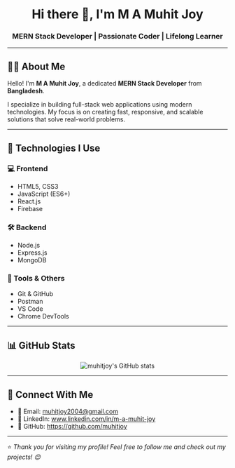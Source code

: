 <h1 align="center">Hi there 👋, I'm M A Muhit Joy</h1>
<h3 align="center">MERN Stack Developer | Passionate Coder | Lifelong Learner</h3>



---

## 👨‍💻 About Me

Hello! I'm **M A Muhit Joy**, a dedicated **MERN Stack Developer** from **Bangladesh**.

I specialize in building full-stack web applications using modern technologies. My focus is on creating fast, responsive, and scalable solutions that solve real-world problems.

---

## 🚀 Technologies I Use

### 💻 Frontend
- HTML5, CSS3
- JavaScript (ES6+)
- React.js
- Firebase

### 🛠 Backend
- Node.js
- Express.js
- MongoDB

### 🔧 Tools & Others
- Git & GitHub
- Postman
- VS Code
- Chrome DevTools

---

## 📊 GitHub Stats

<p align="center">
  <img src="https://github-readme-stats.vercel.app/api?username=muhitjoy&show_icons=true&theme=radical" alt="muhitjoy's GitHub stats" />
</p>

---

## 🔗 Connect With Me

- 📧 Email: muhitjoy2004@gmail.com
- 💼 LinkedIn: www.linkedin.com/in/m-a-muhit-joy
- 📂 GitHub: https://github.com/muhitjoy

---

⭐️ *Thank you for visiting my profile! Feel free to follow me and check out my projects! 😊*

